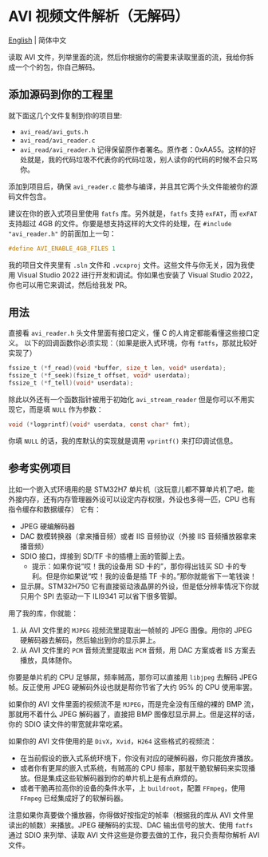 # AVI 视频文件解析（无解码）

[English](Readme.md) | 简体中文

读取 AVI 文件，列举里面的流，然后你根据你的需要来读取里面的流，我给你拆成一个个的包，你自己解码。

## 添加源码到你的工程里

就下面这几个文件复制到你的项目里:
* `avi_read/avi_guts.h`
* `avi_read/avi_reader.c`
* `avi_read/avi_reader.h`
记得保留原作者署名。原作者：0xAA55。这样的好处就是，我的代码垃圾不代表你的代码垃圾，别人读你的代码的时候不会只骂你。

添加到项目后，确保 `avi_reader.c` 能参与编译，并且其它两个头文件能被你的源码文件包含。

建议在你的嵌入式项目里使用 `fatfs` 库。另外就是，`fatfs` 支持 `exFAT`，而 `exFAT` 支持超过 4GB 的文件。你要是想支持这样的大文件的处理，在 `#include "avi_reader.h"` 的前面加上一句：
```c
#define AVI_ENABLE_4GB_FILES 1
```

我的项目文件夹里有 `.sln` 文件和 `.vcxproj` 文件。这些文件与你无关，因为我使用 Visual Studio 2022 进行开发和调试。你如果也安装了 Visual Studio 2022，你也可以用它来调试，然后给我发 PR。

## 用法

直接看 `avi_reader.h` 头文件里面有接口定义，懂 C 的人肯定都能看懂这些接口定义。
以下的回调函数你必须实现：（如果是嵌入式环境，你有 `fatfs`，那就比较好实现了）
```c
fssize_t (*f_read)(void *buffer, size_t len, void* userdata);
fssize_t (*f_seek)(fsize_t offset, void* userdata);
fssize_t (*f_tell)(void* userdata);
```
除此以外还有一个函数指针被用于初始化 `avi_stream_reader` 但是你可以不用实现它，而是填 `NULL` 作为参数：
```c
void (*logprintf)(void* userdata, const char* fmt);
```
你填 `NULL` 的话，我的库默认的实现就是调用 `vprintf()` 来打印调试信息。

## 参考实例项目
比如一个嵌入式环境用的是 STM32H7 单片机（这玩意儿都不算单片机了吧，能外接内存，还有内存管理器外设可以设定内存权限，外设也多得一匹，CPU 也有指令缓存和数据缓存）
它有：
- JPEG 硬编解码器
- DAC 数模转换器（拿来播音频）或者 IIS 音频协议（外接 IIS 音频播放器拿来播音频）
- SDIO 接口，焊接到 SD/TF 卡的插槽上面的管脚上去。
  - 提示：如果你说“哎！我的设备用 SD 卡的”，那你得出钱买 SD 卡的专利。但是你如果说“哎！我的设备是插 TF 卡的。”那你就能省下一笔钱诶！
- 显示屏。STM32H750 它有直接驱动液晶屏的外设，但是低分辨率情况下你就只用个 SPI 去驱动一下 ILI9341 可以省下很多管脚。

用了我的库，你就能：
1. 从 AVI 文件里的 `MJPEG` 视频流里提取出一帧帧的 JPEG 图像。用你的 JPEG 硬解码器去解码，然后输出到你的显示屏上。
2. 从 AVI 文件里的 `PCM` 音频流里提取出 `PCM` 音频，用 DAC 方案或者 IIS 方案去播放，具体随你。

你要是单片机的 CPU 足够屌，频率贼高，那你可以直接用 `libjpeg` 去解码 JPEG 帧。反正使用 JPEG 硬解码外设也就是帮你节省了大约 95% 的 CPU 使用率罢。

如果你的 AVI 文件里面的视频流不是 `MJPEG`，而是完全没有压缩的裸的 BMP 流，那就用不着什么 JPEG 解码器了，直接把 BMP 图像怼显示屏上。但是这样的话，你的 SDIO 读文件的带宽就非常吃紧。

如果你的 AVI 文件使用的是 `DivX`，`Xvid`，`H264` 这些格式的视频流：
* 在当前假设的嵌入式系统环境下，你没有对应的硬解码器，你只能放弃播放。
* 或者你有更屌的嵌入式系统，有贼高的 CPU 频率，那就干脆软解码来实现播放。但是集成这些软解码器到你的单片机上是有点麻烦的。
* 或者干脆再拉高你的设备的条件水平，上 `buildroot`，配置 `FFmpeg`，使用 `FFmpeg` 已经集成好了的软解码器。

注意如果你真要做个播放器，你得做好按指定的帧率（根据我的库从 AVI 文件里读出的帧数）来播放。JPEG 硬解码的实现、DAC 输出信号的放大、使用 `fatfs` 通过 SDIO 来列举、读取 AVI 文件这些是你要去做的工作，我只负责帮你解析 AVI 文件。

